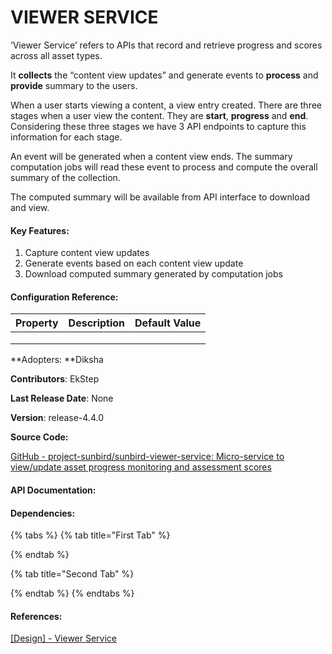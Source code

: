 # VIEWER SERVICE

‘Viewer Service’ refers to APIs that record and retrieve progress and scores across all asset types.

It **collects** the “content view updates” and generate events to **process** and **provide** summary to the users.

When a user starts viewing a content, a view entry created. There are three stages when a user view the content. They are **start**, **progress** and **end**. Considering these three stages we have 3 API endpoints to capture this information for each stage.

An event will be generated when a content view ends. The summary computation jobs will read these event to process and compute the overall summary of the collection.

The computed summary will be available from API interface to download and view.

#### Key Features:

1. Capture content view updates
2. Generate events based on each content view update
3. Download computed summary generated by computation jobs

#### Configuration Reference:

| Property | Description | Default Value |
| -------- | ----------- | ------------- |
|          |             |               |
|          |             |               |
|          |             |               |

**Adopters: **Diksha

**Contributors**: EkStep

**Last Release Date**: None

**Version**: release-4.4.0

**Source Code:**

[GitHub - project-sunbird/sunbird-viewer-service: Micro-service to view/update asset progress monitoring and assessment scores](https://github.com/project-sunbird/sunbird-viewer-service)

#### API Documentation:



#### Dependencies:

{% tabs %}
{% tab title="First Tab" %}

{% endtab %}

{% tab title="Second Tab" %}

{% endtab %}
{% endtabs %}

#### References:

[\[Design\] - Viewer Service](https://project-sunbird.atlassian.net/wiki/spaces/SBDES/pages/2726526990)
